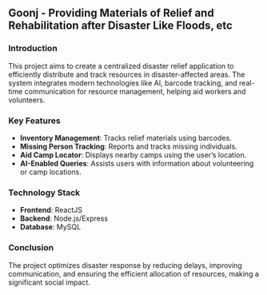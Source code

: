 ## Goonj - Providing Materials of Relief and Rehabilitation after Disaster Like Floods, etc

### Introduction
This project aims to create a centralized disaster relief application to efficiently distribute and track resources in disaster-affected areas. The system integrates modern technologies like AI, barcode tracking, and real-time communication for resource management, helping aid workers and volunteers.

### Key Features
- **Inventory Management**: Tracks relief materials using barcodes.
- **Missing Person Tracking**: Reports and tracks missing individuals.
- **Aid Camp Locator**: Displays nearby camps using the user’s location.
- **AI-Enabled Queries**: Assists users with information about volunteering or camp locations.

### Technology Stack
- **Frontend**: ReactJS
- **Backend**: Node.js/Express
- **Database**: MySQL

### Conclusion
The project optimizes disaster response by reducing delays, improving communication, and ensuring the efficient allocation of resources, making a significant social impact.
